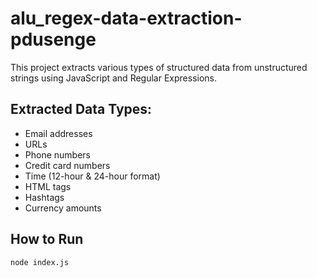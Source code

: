 # alu_regex-data-extraction-pdusenge

This project extracts various types of structured data from unstructured strings using JavaScript and Regular Expressions.

## Extracted Data Types:
- Email addresses
- URLs
- Phone numbers
- Credit card numbers
- Time (12-hour & 24-hour format)
- HTML tags
- Hashtags
- Currency amounts

## How to Run

```bash
node index.js
